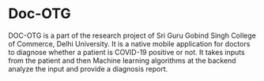# Doc-OTG
DOC-OTG is a part of the research project of Sri Guru Gobind Singh College of Commerce, Delhi University. It is a native mobile application for doctors to diagnose whether a patient is COVID-19 positive or not. It takes inputs from the patient and then Machine learning algorithms at the backend analyze the input and provide a diagnosis report.
